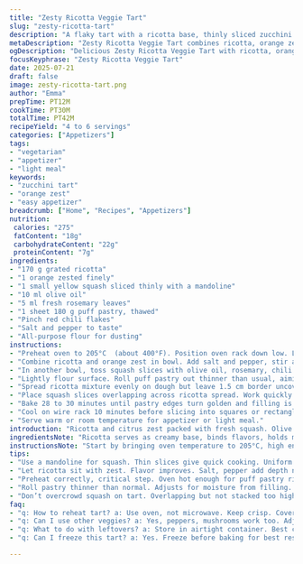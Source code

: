 ```yaml
---
title: "Zesty Ricotta Veggie Tart"
slug: "zesty-ricotta-tart"
description: "A flaky tart with a ricotta base, thinly sliced zucchini tossed in olive oil and herbs, baked until golden. Twists include replacing lemon zest with orange zest and thyme with rosemary, plus swapping zucchini for yellow squash and adding a sprinkle of red chili flakes for heat. The puff pastry is rolled slightly thinner than usual to crisp up faster. Quick to assemble and great as a light meal or appetizer for 4 to 6 people."
metaDescription: "Zesty Ricotta Veggie Tart combines ricotta, orange zest, yellow squash with herbs for a tasty, quick dish. Perfect for appetizers or a light meal."
ogDescription: "Delicious Zesty Ricotta Veggie Tart with ricotta, orange zest, and yellow squash. An ideal appetizer or light meal, simple yet satisfying."
focusKeyphrase: "Zesty Ricotta Veggie Tart"
date: 2025-07-21
draft: false
image: zesty-ricotta-tart.png
author: "Emma"
prepTime: PT12M
cookTime: PT30M
totalTime: PT42M
recipeYield: "4 to 6 servings"
categories: ["Appetizers"]
tags:
- "vegetarian"
- "appetizer"
- "light meal"
keywords:
- "zucchini tart"
- "orange zest"
- "easy appetizer"
breadcrumb: ["Home", "Recipes", "Appetizers"]
nutrition: 
 calories: "275"
 fatContent: "18g"
 carbohydrateContent: "22g"
 proteinContent: "7g"
ingredients:
- "170 g grated ricotta"
- "1 orange zested finely"
- "1 small yellow squash sliced thinly with a mandoline"
- "10 ml olive oil"
- "5 ml fresh rosemary leaves"
- "1 sheet 180 g puff pastry, thawed"
- "Pinch red chili flakes"
- "Salt and pepper to taste"
- "All-purpose flour for dusting"
instructions:
- "Preheat oven to 205°C  (about 400°F). Position oven rack down low. Line baking sheet with parchment or silicone mat."
- "Combine ricotta and orange zest in bowl. Add salt and pepper, stir and set aside."
- "In another bowl, toss squash slices with olive oil, rosemary, chili flakes, salt, and pepper. Set aside."
- "Lightly flour surface. Roll puff pastry out thinner than usual, aiming for a 24 cm square. Transfer to baking sheet."
- "Spread ricotta mixture evenly on dough but leave 1.5 cm border uncovered for crisp edges."
- "Place squash slices overlapping across ricotta spread. Work quickly so squash doesn’t get soggy."
- "Bake 28 to 30 minutes until pastry edges turn golden and filling is set."
- "Cool on wire rack 10 minutes before slicing into squares or rectangles."
- "Serve warm or room temperature for appetizer or light meal."
introduction: "Ricotta and citrus zest packed with fresh squash. Olive oil and rosemary. A slight kick from chili flakes. No fuss rolling. Thin layers, tender insides, crisp edges. Rustic but refined. Good for a snack or light dish. Changing lemon for orange adds sweetness without overpowering. Yellow squash smoother in texture, mildly sweet, takes the heat gently. Red chili adds surprise pop without overwhelming the subtleness. Puff pastry ready made, trimmed and rolled just thinner. 30 minutes in hot oven. Quick assembly. No eggs, no nuts involved. Vegetarian, simple flavors. Slices easy to handle at a gathering. Can cool down and still taste lively. Bright colors on golden brown canvas."
ingredientsNote: "Ricotta serves as creamy base, binds flavors, holds moisture without sogginess. Orange zest offers subtle citrus aroma, less sharp than lemon but fragrant. Yellow squash replaces zucchini, softer skin, sweeter note, important to slice uniformly thin for even cooking. Fresh rosemary leaves hold strong piney notes, swapped for thyme to up herbaceous quality. Olive oil coats slices to prevent drying, distributes rosemary and chili flakes. Puff pastry sheet rolled slightly thinner than usual to compensate for moist ricotta and thin squash, ensuring crisp edges that don’t get mushy. Chili flakes optional but add dimension and contrast. Salt and pepper essential to bring out flavors from the beginning. Light dusting of flour prevents sticking during rolling."
instructionsNote: "Start by bringing oven temperature to 205°C, high enough to activate puff pastry rise and crisp edges quickly. Layer flavors thoughtfully: ricotta first spreads creamy base and seals dough. Then vegetable arranged overlapping adds textural interest, ensures every bite has squash. Herbs and chili sprinkled on squash beforehand for uniform distribution, not added later. Roll dough thinner than standard to balance moisture; because ricotta and squash release water during baking, thicker dough risks sogginess. Bake for 28–30 minutes, watching for puffed edges and golden color; any earlier and dough feels doughy, too late and it dries out. Cool for at least 10 minutes to set filling and make slicing easier without breaking pastry. Cubes for casual serving or rectangles for shared plates. No messy crust edges since dough border left plain for crunch. Storing leftovers covered allows reheating without losing crisp texture."
tips:
- "Use a mandoline for squash. Thin slices give quick cooking. Uniform thickness crucial. Avoid uneven texture. It enhances flavor absorption. Makes everything even."
- "Let ricotta sit with zest. Flavor improves. Salt, pepper add depth now. Mix well. Avoid sogginess. Layering flavors leads to better bites, not just texture."
- "Preheat correctly, critical step. Oven hot enough for puff pastry rise. Crisp edges are essential. Lower rack aids even baking. Watch closely for golden color."
- "Roll pastry thinner than normal. Adjusts for moisture from filling. No one wants soggy crust. Quick rise, crisp texture best. Dust surface lightly to help."
- "Don’t overcrowd squash on tart. Overlapping but not stacked too high. Each slice needs heat. Remember, moisture from veggies. It impacts pastry’s crispness."
faq:
- "q: How to reheat tart? a: Use oven, not microwave. Keep crisp. Cover edges lightly. Set at low heat, around 150°C. Check often, don’t dry out."
- "q: Can I use other veggies? a: Yes, peppers, mushrooms work too. Adjust cook time. Softer veggies may need less. Test slices for doneness."
- "q: What to do with leftovers? a: Store in airtight container. Best consumed in two days. Check for sogginess. Crisp in oven if needed."
- "q: Can I freeze this tart? a: Yes. Freeze before baking for best results. Wrap tightly. Bake from frozen state. Adjust time, likely longer."

---
```

